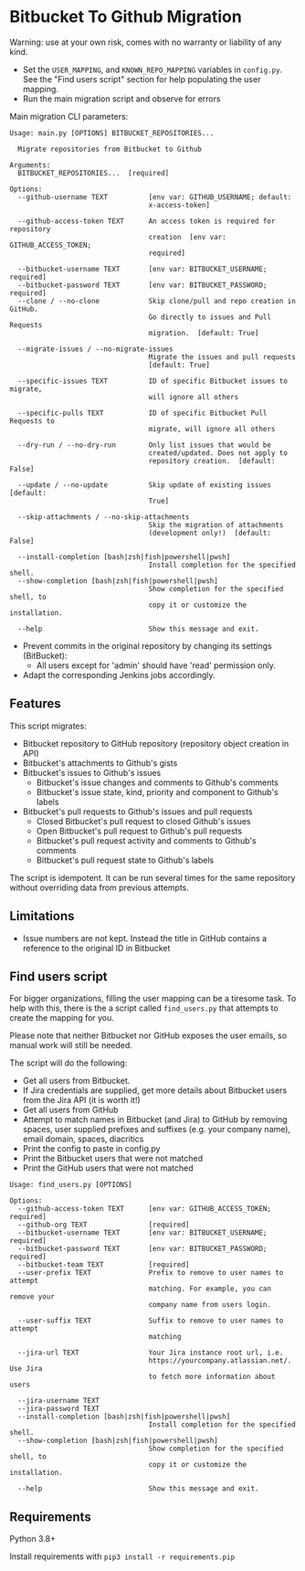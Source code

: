 # Bitbucket To Github Migration

Warning: use at your own risk, comes with no warranty or liability of any kind. 

* Set the `USER_MAPPING`, and `KNOWN_REPO_MAPPING` variables in `config.py`. See the "Find users script" section for help populating the user mapping.
* Run the main migration script and observe for errors

Main migration CLI parameters:
```
Usage: main.py [OPTIONS] BITBUCKET_REPOSITORIES...

  Migrate repositories from Bitbucket to Github

Arguments:
  BITBUCKET_REPOSITORIES...  [required]

Options:
  --github-username TEXT          [env var: GITHUB_USERNAME; default:
                                  x-access-token]

  --github-access-token TEXT      An access token is required for repository
                                  creation  [env var: GITHUB_ACCESS_TOKEN;
                                  required]

  --bitbucket-username TEXT       [env var: BITBUCKET_USERNAME; required]
  --bitbucket-password TEXT       [env var: BITBUCKET_PASSWORD; required]
  --clone / --no-clone            Skip clone/pull and repo creation in GitHub.
                                  Go directly to issues and Pull Requests
                                  migration.  [default: True]

  --migrate-issues / --no-migrate-issues
                                  Migrate the issues and pull requests
                                  [default: True]

  --specific-issues TEXT          ID of specific Bitbucket issues to migrate,
                                  will ignore all others

  --specific-pulls TEXT           ID of specific Bitbucket Pull Requests to
                                  migrate, will ignore all others

  --dry-run / --no-dry-run        Only list issues that would be
                                  created/updated. Does not apply to
                                  repository creation.  [default: False]

  --update / --no-update          Skip update of existing issues  [default:
                                  True]

  --skip-attachments / --no-skip-attachments
                                  Skip the migration of attachments
                                  (development only!)  [default: False]

  --install-completion [bash|zsh|fish|powershell|pwsh]
                                  Install completion for the specified shell.
  --show-completion [bash|zsh|fish|powershell|pwsh]
                                  Show completion for the specified shell, to
                                  copy it or customize the installation.

  --help                          Show this message and exit.
```

* Prevent commits in the original repository by changing its settings (BitBucket):
  * All users except for 'admin' should have 'read' permission only.
* Adapt the corresponding Jenkins jobs accordingly.

## Features

This script migrates:

* Bitbucket repository to GitHub repository (repository object creation in API)
* Bitbucket's attachments to Github's gists
* Bitbucket's issues to Github's issues
  * Bitbucket's issue changes and comments to Github's comments
  * Bitbucket's issue state, kind, priority and component to Github's labels
* Bitbucket's pull requests to Github's issues and pull requests
  * Closed Bitbucket's pull request to closed Github's issues
  * Open Bitbucket's pull request to Github's pull requests
  * Bitbucket's pull request activity and comments to Github's comments
  * Bitbucket's pull request state to Github's labels

The script is idempotent. It can be run several times for the same repository without overriding data from previous attempts.

## Limitations

* Issue numbers are not kept. Instead the title in GitHub contains a reference to the original ID in Bitbucket

## Find users script

For bigger organizations, filling the user mapping can be a tiresome task. To help with this, there is the a script called `find_users.py` that attempts to create the mapping for you.

Please note that neither Bitbucket nor GitHub exposes the user emails, so manual work will still be needed.

The script will do the following:
- Get all users from Bitbucket.
- If Jira credentials are supplied, get more details about Bitbucket users from the Jira API (it is worth it!)
- Get all users from GitHub
- Attempt to match names in Bitbucket (and Jira) to GitHub by removing spaces, user supplied prefixes and suffixes (e.g. your company name), email domain, spaces, diacritics
- Print the config to paste in config.py
- Print the Bitbucket users that were not matched
- Print the GitHub users that were not matched

```
Usage: find_users.py [OPTIONS]

Options:
  --github-access-token TEXT      [env var: GITHUB_ACCESS_TOKEN; required]
  --github-org TEXT               [required]
  --bitbucket-username TEXT       [env var: BITBUCKET_USERNAME; required]
  --bitbucket-password TEXT       [env var: BITBUCKET_PASSWORD; required]
  --bitbucket-team TEXT           [required]
  --user-prefix TEXT              Prefix to remove to user names to attempt
                                  matching. For example, you can remove your
                                  company name from users login.

  --user-suffix TEXT              Suffix to remove to user names to attempt
                                  matching

  --jira-url TEXT                 Your Jira instance root url, i.e.
                                  https://yourcompany.atlassian.net/. Use Jira
                                  to fetch more information about users

  --jira-username TEXT
  --jira-password TEXT
  --install-completion [bash|zsh|fish|powershell|pwsh]
                                  Install completion for the specified shell.
  --show-completion [bash|zsh|fish|powershell|pwsh]
                                  Show completion for the specified shell, to
                                  copy it or customize the installation.

  --help                          Show this message and exit.
```

## Requirements

Python 3.8+

Install requirements with
`pip3 install -r requirements.pip`
